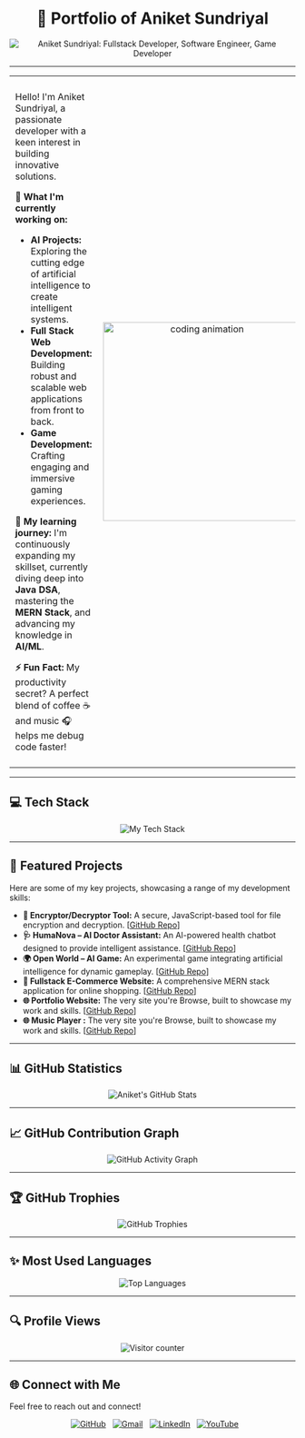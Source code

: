 <h1 align="center">🚀 Portfolio of Aniket Sundriyal</h1>

<p align="center">
  <img src="https://readme-typing-svg.demolab.com?font=Fira+Code&duration=3000&pause=1000&color=00F7FF&center=true&vCenter=true&width=435&lines=Fullstack+Developer;Software+Engineer;Game+Developer" alt="Aniket Sundriyal: Fullstack Developer, Software Engineer, Game Developer" />
</p>

---

<table width="100%">
  <tr>
    <td valign="top" style="padding: 10px;">

Hello! I'm Aniket Sundriyal, a passionate developer with a keen interest in building innovative solutions.

**🔭 What I'm currently working on:**
* **AI Projects:** Exploring the cutting edge of artificial intelligence to create intelligent systems.
* **Full Stack Web Development:** Building robust and scalable web applications from front to back.
* **Game Development:** Crafting engaging and immersive gaming experiences.

**🌱 My learning journey:**
I'm continuously expanding my skillset, currently diving deep into **Java DSA**, mastering the **MERN Stack**, and advancing my knowledge in **AI/ML**.

**⚡ Fun Fact:**
My productivity secret? A perfect blend of coffee ☕ and music 🎧 helps me debug code faster!

</td>
<td align="center" style="padding: 10px;">
  <img src="https://media2.giphy.com/media/v1.Y2lkPTc5MGI3NjExamlvazE4eGpha2I0cHU3cWtwdXpzMGZyMDBxYmxuMjRwdW5oN2Y5dSZlcD12MV9pbnRlcm5hbF9naWZfYnlfaWQmY3Q9Zw/qgQUggAC3Pfv687qPC/giphy.gif" width="350" alt="coding animation" />
</td>
  </tr>
</table>

---

## 💻 Tech Stack

<p align="center">
  <img src="https://skillicons.dev/icons?i=html,css,js,react,nodejs,bootstrap,express,unity,cs,java,python,mongodb,git,github,aiscript,vscode,docker,tailwind,firebase&perline=8" alt="My Tech Stack" />
</p>

---

## 🚀 Featured Projects

Here are some of my key projects, showcasing a range of my development skills:

* **🔐 Encryptor/Decryptor Tool:** A secure, JavaScript-based tool for file encryption and decryption. [[GitHub Repo](https://github.com/Gxaniket/encryptor-decryptor)]
* **🩺 HumaNova – AI Doctor Assistant:** An AI-powered health chatbot designed to provide intelligent assistance. [[GitHub Repo](https://github.com/Gxaniket/HumaNova-AI)]
* **🌍 Open World – AI Game:** An experimental game integrating artificial intelligence for dynamic gameplay. [[GitHub Repo](https://github.com/Gxaniket/Open-World-Game)]
* **🛒 Fullstack E-Commerce Website:** A comprehensive MERN stack application for online shopping. [[GitHub Repo](https://github.com/Gxaniket/ShopSmart-Full_Stack)]
* **🌐 Portfolio Website:** The very site you're Browse, built to showcase my work and skills. [[GitHub Repo](https://github.com/Gxaniket/Portfolio)]
* **🌐 Music Player :** The very site you're Browse, built to showcase my work and skills. [[GitHub Repo](https://github.com/Gxaniket/music-player)]
---

## 📊 GitHub Statistics

<p align="center">
  <img src="https://github-readme-stats.vercel.app/api?username=Gxaniket&show_icons=true&theme=radical" alt="Aniket's GitHub Stats" />
</p>

---

## 📈 GitHub Contribution Graph

<p align="center">
  <img src="https://github-readme-activity-graph.vercel.app/graph?username=Gxaniket&theme=tokyo-night" alt="GitHub Activity Graph" />
</p>

---

## 🏆 GitHub Trophies

<p align="center">
  <img src="https://github-profile-trophy.vercel.app/?username=Gxaniket&theme=monokai" alt="GitHub Trophies" />
</p>

---

## ✨ Most Used Languages

<p align="center">
  <img src="https://github-readme-stats.vercel.app/api/top-langs/?username=Gxaniket&layout=compact&theme=tokyonight" alt="Top Languages" />
</p>

---

## 🔍 Profile Views

<p align="center">
  <img src="https://komarev.com/ghpvc/?username=Gxaniket&label=Profile%20views&color=0e75b6&style=flat" alt="Visitor counter" />
</p>

---

## 🌐 Connect with Me

Feel free to reach out and connect!

<p align="center">
  <a href="https://github.com/GxAniket" target="_blank"><img src="https://img.shields.io/badge/GitHub-100000?style=for-the-badge&logo=github&logoColor=white" alt="GitHub"></a>
  <a href="mailto:sundriyalaniket@gmail.com"><img src="https://img.shields.io/badge/Email-D14836?style=for-the-badge&logo=gmail&logoColor=white" alt="Gmail"></a>
  <a href="https://www.linkedin.com/in/aniket-sundriyal" target="_blank"><img src="https://img.shields.io/badge/LinkedIn-0077B5?style=for-the-badge&logo=linkedin&logoColor=white" alt="LinkedIn"></a>
  <a href="https://www.youtube.com/@gxaniket001" target="_blank"><img src="https://img.shields.io/badge/YouTube-FF0000?style=for-the-badge&logo=youtube&logoColor=white" alt="YouTube"></a>
</p>
